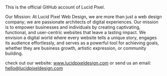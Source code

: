 This is the official GitHub account of Lucid Pixel.

Our Mission:
At Lucid Pixel Web Design, we are more than just a web design company; we are passionate architects of digital experiences.
Our mission is to empower businesses and individuals by creating captivating, functional, and user-centric websites that leave a lasting impact. 
We envision a digital world where every website tells a unique story, engages its audience effortlessly, 
and serves as a powerful tool for achieving goals, whether they are business growth, artistic expression, or community building.

check out our website: www.lucidpixeldesign.com
or send us an email: hello@lucidpixeldesign.com

